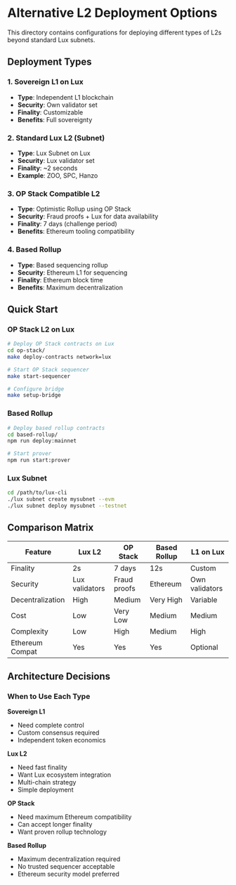 # Alternative L2 Deployment Options

This directory contains configurations for deploying different types of L2s beyond standard Lux subnets.

## Deployment Types

### 1. Sovereign L1 on Lux
- **Type**: Independent L1 blockchain
- **Security**: Own validator set
- **Finality**: Customizable
- **Benefits**: Full sovereignty

### 2. Standard Lux L2 (Subnet)
- **Type**: Lux Subnet on Lux
- **Security**: Lux validator set
- **Finality**: ~2 seconds
- **Example**: ZOO, SPC, Hanzo

### 3. OP Stack Compatible L2
- **Type**: Optimistic Rollup using OP Stack
- **Security**: Fraud proofs + Lux for data availability
- **Finality**: 7 days (challenge period)
- **Benefits**: Ethereum tooling compatibility

### 4. Based Rollup
- **Type**: Based sequencing rollup
- **Security**: Ethereum L1 for sequencing
- **Finality**: Ethereum block time
- **Benefits**: Maximum decentralization

## Quick Start

### OP Stack L2 on Lux

```bash
# Deploy OP Stack contracts on Lux
cd op-stack/
make deploy-contracts network=lux

# Start OP Stack sequencer
make start-sequencer

# Configure bridge
make setup-bridge
```

### Based Rollup

```bash
# Deploy based rollup contracts
cd based-rollup/
npm run deploy:mainnet

# Start prover
npm run start:prover
```

### Lux Subnet

```bash
cd /path/to/lux-cli
./lux subnet create mysubnet --evm
./lux subnet deploy mysubnet --testnet
```

## Comparison Matrix

| Feature | Lux L2 | OP Stack | Based Rollup | L1 on Lux |
|---------|---------|----------|--------------|-----------|
| Finality | 2s | 7 days | 12s | Custom |
| Security | Lux validators | Fraud proofs | Ethereum | Own validators |
| Decentralization | High | Medium | Very High | Variable |
| Cost | Low | Very Low | Medium | Medium |
| Complexity | Low | High | Medium | High |
| Ethereum Compat | Yes | Yes | Yes | Optional |

## Architecture Decisions

### When to Use Each Type

**Sovereign L1**
- Need complete control
- Custom consensus required
- Independent token economics

**Lux L2**
- Need fast finality
- Want Lux ecosystem integration
- Multi-chain strategy
- Simple deployment

**OP Stack**
- Need maximum Ethereum compatibility
- Can accept longer finality
- Want proven rollup technology

**Based Rollup**
- Maximum decentralization required
- No trusted sequencer acceptable
- Ethereum security model preferred
